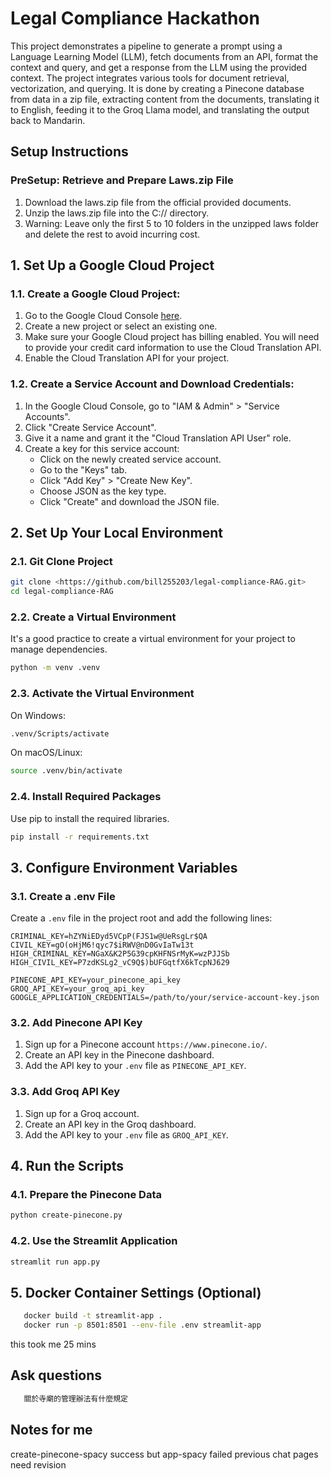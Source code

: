 # Legal Compliance Hackathon

This project demonstrates a pipeline to generate a prompt using a Language Learning Model (LLM), fetch documents from an API, format the context and query, and get a response from the LLM using the provided context. The project integrates various tools for document retrieval, vectorization, and querying. It is done by creating a Pinecone database from data in a zip file, extracting content from the documents, translating it to English, feeding it to the Groq Llama model, and translating the output back to Mandarin.

## Setup Instructions

### PreSetup: Retrieve and Prepare Laws.zip File

1. Download the laws.zip file from the official provided documents.
2. Unzip the laws.zip file into the C:// directory.
3. Warning: Leave only the first 5 to 10 folders in the unzipped laws folder and delete the rest to avoid incurring cost.

## 1. Set Up a Google Cloud Project

### 1.1. Create a Google Cloud Project:

1. Go to the Google Cloud Console [here](https://console.cloud.google.com/).
2. Create a new project or select an existing one.
3. Make sure your Google Cloud project has billing enabled. You will need to provide your credit card information to use the Cloud Translation API.
4. Enable the Cloud Translation API for your project.

### 1.2. Create a Service Account and Download Credentials:

1. In the Google Cloud Console, go to "IAM & Admin" > "Service Accounts".
2. Click "Create Service Account".
3. Give it a name and grant it the "Cloud Translation API User" role.
4. Create a key for this service account:
   - Click on the newly created service account.
   - Go to the "Keys" tab.
   - Click "Add Key" > "Create New Key".
   - Choose JSON as the key type.
   - Click "Create" and download the JSON file.

## 2. Set Up Your Local Environment

### 2.1. Git Clone Project

```bash
git clone <https://github.com/bill255203/legal-compliance-RAG.git>
cd legal-compliance-RAG

```

### 2.2. Create a Virtual Environment

It's a good practice to create a virtual environment for your project to manage dependencies.

```bash
python -m venv .venv

```

### 2.3. Activate the Virtual Environment

On Windows:

```bash
.venv/Scripts/activate

```

On macOS/Linux:

```bash
source .venv/bin/activate

```

### 2.4. Install Required Packages

Use pip to install the required libraries.

```bash
pip install -r requirements.txt

```

## 3. Configure Environment Variables

### 3.1. Create a .env File

Create a `.env` file in the project root and add the following lines:

```less
CRIMINAL_KEY=hZYNiEDyd5VCpP(FJS1w@UeRsgLr$QA
CIVIL_KEY=gO(oHjM6!qyc7$iRWV@nD0GvIaTw13t
HIGH_CRIMINAL_KEY=NGaX&K2P5G39cpKHFNSrMyK=wzPJJSb
HIGH_CIVIL_KEY=P7zdKSLg2_vC9Q$)bUFGqtfX6kTcpNJ629

PINECONE_API_KEY=your_pinecone_api_key
GROQ_API_KEY=your_groq_api_key
GOOGLE_APPLICATION_CREDENTIALS=/path/to/your/service-account-key.json

```

### 3.2. Add Pinecone API Key

1. Sign up for a Pinecone account `https://www.pinecone.io/`.
2. Create an API key in the Pinecone dashboard.
3. Add the API key to your `.env` file as `PINECONE_API_KEY`.

### 3.3. Add Groq API Key

1. Sign up for a Groq account.
2. Create an API key in the Groq dashboard.
3. Add the API key to your `.env` file as `GROQ_API_KEY`.

## 4. Run the Scripts

### 4.1. Prepare the Pinecone Data

```bash
python create-pinecone.py

```

### 4.2. Use the Streamlit Application

```bash
streamlit run app.py

```

## 5. Docker Container Settings (Optional)

```bash
   docker build -t streamlit-app .
   docker run -p 8501:8501 --env-file .env streamlit-app
```

this took me 25 mins

## Ask questions

```bash
   關於寺廟的管理辦法有什麼規定
```

## Notes for me

create-pinecone-spacy success but app-spacy failed
previous chat pages need revision
